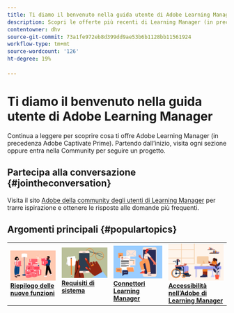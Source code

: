 ```yaml
---
title: Ti diamo il benvenuto nella guida utente di Adobe Learning Manager
description: Scopri le offerte più recenti di Learning Manager (in precedenza Adobe Captivate Prime) di Adobe. Partendo dall’inizio, visita ogni sezione oppure entra nella Community per seguire un progetto.
contentowner: dhv
source-git-commit: 73a1fe972eb8d399dd9ae53b6b1128bb11561924
workflow-type: tm+mt
source-wordcount: '126'
ht-degree: 19%

---
```



# Ti diamo il benvenuto nella guida utente di Adobe Learning Manager

Continua a leggere per scoprire cosa ti offre Adobe Learning Manager (in precedenza Adobe Captivate Prime). Partendo dall’inizio, visita ogni sezione oppure entra nella Community per seguire un progetto.

## Partecipa alla conversazione {#jointheconversation}

Visita il sito [Adobe della community degli utenti di Learning Manager](https://community.adobe.com/t5/adobe-learning-manager/ct-p/ct-captivate-prime?page=1&amp;sort=latest_replies&amp;lang=all&amp;tabid=all) per trarre ispirazione e ottenere le risposte alle domande più frequenti.

## Argomenti principali {#populartopics}

<table style="table-layout:fixed">
 <tbody>
  <tr>
   <td>
    <a href="whats-new.md">
    <img alt="nuove funzioni" src="assets/prime-new.jpeg">
    </a>
    <div>
    <a href="whats-new.md"><strong>Riepilogo delle nuove funzioni</strong></a>
    </div>
   </td>
   <td>
    <a href="system-requirements.md">
    <img alt="requisiti di sistema" src="assets/prime-reqs.jpeg">
    </a>
    <a href="whats-new.md"><strong>Requisiti di sistema </strong></a>
    </p>
   </td>
   <td>
    <a href="integration-admin/feature-summary/connectors.md">
    <img alt="ADFS" src="assets/prime-connector.jpeg">
    </a>
    <div>
    <a href="integration-admin/feature-summary/connectors.md"><strong>Connettori Learning Manager</strong></a>
    </div>
   </td>
   <td>
    <a href="accessibility-learning-manager.md">
    <img alt="accessibilità" src="assets/prime-accessibility.jpeg">
    </a>
    <div>
    <a href="accessibility-learning-manager.md"><strong>Accessibilità nell’Adobe di Learning Manager</strong></a>
    </div>
   </td>
  </tr>
 </tbody>
</table>
